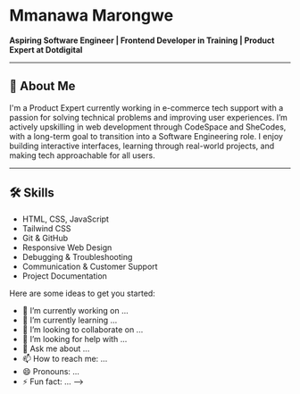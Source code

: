 # Mmanawa Marongwe

**Aspiring Software Engineer | Frontend Developer in Training | Product Expert at Dotdigital**

---

## 👋 About Me

I'm a Product Expert currently working in e-commerce tech support with a passion for solving technical problems and improving user experiences. I’m actively upskilling in web development through CodeSpace and SheCodes, with a long-term goal to transition into a Software Engineering role. I enjoy building interactive interfaces, learning through real-world projects, and making tech approachable for all users.

---

## 🛠 Skills

- HTML, CSS, JavaScript
- Tailwind CSS
- Git & GitHub
- Responsive Web Design
- Debugging & Troubleshooting
- Communication & Customer Support
- Project Documentation

Here are some ideas to get you started:

- 🔭 I’m currently working on ...
- 🌱 I’m currently learning ...
- 👯 I’m looking to collaborate on ...
- 🤔 I’m looking for help with ...
- 💬 Ask me about ...
- 📫 How to reach me: ...
- 😄 Pronouns: ...
- ⚡ Fun fact: ...
-->
